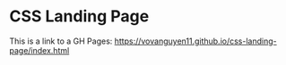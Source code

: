 # CSS Landing Page
This is a link to a GH Pages: https://vovanguyen11.github.io/css-landing-page/index.html
